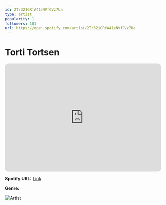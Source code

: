 ```yaml
---
id: 2Tr321GRfA41eNVfGVz7Ua
type: artist
popularity: 1
followers: 101
url: https://open.spotify.com/artist/2Tr321GRfA41eNVfGVz7Ua
---
```

# Torti Tortsen

<iframe style="border-radius:12px" src="https://open.spotify.com/embed/artist/2Tr321GRfA41eNVfGVz7Ua" width="100%" height="352" frameBorder="0" allowfullscreen="" allow="autoplay; clipboard-write; encrypted-media; fullscreen; picture-in-picture" loading="lazy"></iframe>

**Spotify URL:** [Link](https://open.spotify.com/artist/2Tr321GRfA41eNVfGVz7Ua)

**Genre:** 

![Artist](https://i.scdn.co/image/ab6761610000e5eb6e2092f5eb924dc1d0321212)
